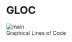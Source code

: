 # GLOC
![main](https://github.com/CS540-22/GLOC/actions/workflows/main.yml/badge.svg) <br>
Graphical Lines of Code
